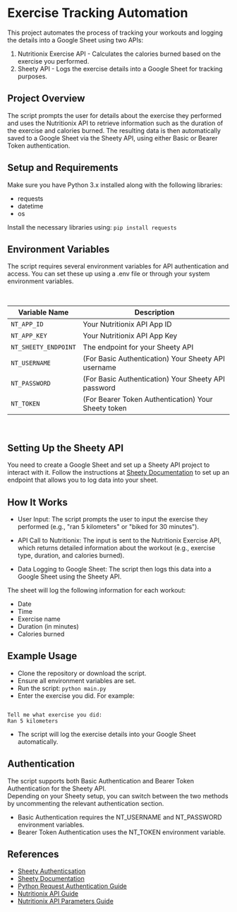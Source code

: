 # Exercise Tracking Automation

This project automates the process of tracking your workouts and logging the details into a Google Sheet using two APIs:

1. Nutritionix Exercise API - Calculates the calories burned based on the exercise you performed.
2. Sheety API - Logs the exercise details into a Google Sheet for tracking purposes.

## Project Overview

The script prompts the user for details about the exercise they performed and uses the Nutritionix API to retrieve information
such as the duration of the exercise and calories burned. The resulting data is then automatically saved to a Google Sheet via the Sheety API, using either Basic or Bearer Token authentication.

## Setup and Requirements

Make sure you have Python 3.x installed along with the following libraries:

- requests
- datetime
- os

Install the necessary libraries using: `pip install requests`

## Environment Variables

The script requires several environment variables for API authentication and access. You can set these up using a .env file or through your system environment variables.

<br>

| Variable Name       | Description                                        |
|---------------------|----------------------------------------------------|
| `NT_APP_ID`         | Your Nutritionix API App ID                        |
| `NT_APP_KEY`        | Your Nutritionix API App Key                       |
| `NT_SHEETY_ENDPOINT`| The endpoint for your Sheety API                   |
| `NT_USERNAME`       | (For Basic Authentication) Your Sheety API username|
| `NT_PASSWORD`       | (For Basic Authentication) Your Sheety API password|
| `NT_TOKEN`          | (For Bearer Token Authentication) Your Sheety token|

<br>

## Setting Up the Sheety API

You need to create a Google Sheet and set up a Sheety API project to interact with it. Follow the instructions at <a href='https://sheety.co/docs/authentication.html'> Sheety Documentation</a> to set up an endpoint that allows you to log data into your sheet.


## How It Works
- User Input: The script prompts the user to input the exercise they performed (e.g., "ran 5 kilometers" or "biked for 30 minutes").

- API Call to Nutritionix: The input is sent to the Nutritionix Exercise API, which returns detailed information about the workout (e.g., exercise type, duration, and calories burned).

- Data Logging to Google Sheet: The script then logs this data into a Google Sheet using the Sheety API.<br>

The sheet will log the following information for each workout:

- Date
- Time
- Exercise name
- Duration (in minutes)
- Calories burned

## Example Usage

- Clone the repository or download the script.
- Ensure all environment variables are set.
- Run the script: `python main.py`
- Enter the exercise you did. For example: <br>
```vbnet

Tell me what exercise you did:
Ran 5 kilometers

```

- The script will log the exercise details into your Google Sheet automatically.

## Authentication

The script supports both Basic Authentication and Bearer Token Authentication for the Sheety API. <br>
Depending on your Sheety setup, you can switch between the two methods by uncommenting the relevant authentication section.

- Basic Authentication requires the NT_USERNAME and NT_PASSWORD environment variables.
- Bearer Token Authentication uses the NT_TOKEN environment variable.

## References
- <a href='https://sheety.co/docs/authentication.html'>Sheety Authenticsation </a>
- <a href='https://sheety.co/docs'>Sheety Documentation</a>
- <a href='https://requests.readthedocs.io/en/latest/user/authentication/'>Python Request Authentication Guide</a>
- <a href='https://docx.syndigo.com/developers/docs/nutritionix-api-guide'>Nutritionix API Guide</a>
- <a href='https://trackapi.nutritionix.com/docs/#/default/post_v2_natural_exercise'>Nutritionix API Parameters Guide</a>
